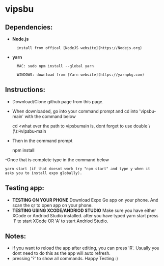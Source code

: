 # vipsbu



## Dependencies: 
* **Node.js**
    
    
        install from offical [NodeJS website](https://Nodejs.org)
* **yarn**
        
        MAC: sudo npm install --global yarn
        
        WINDOWS: download from [Yarn website](https://yarnpkg.com)

## Instructions:
- Download/Clone github page from this page.
- When downloaded, go into your command prompt and cd into 'vipsbu-main' with the command below

    cd <what ever the path to vipsbumain is, dont forget to use double \ (\\)>\\vipsbu-main

- Then in the command prompt

    npm install

-Once that is complete type in the command below

    yarn start (if that doesnt work try "npm start" and type y when it asks you to install expo globally).

## Testing app:

- **TESTING ON YOUR PHONE** 
        Download Expo Go app on your phone. And scan the qr to open app on your phone.
- **TESTING USING XCODE/ANDRIOD STUDIO**
        Make sure you have either XCode or Andriod Studio installed.
        after you have typed yarn start press 'I' to start XCode OR 'A' to start Andriod Studio.


## Notes:

- if you want to reload the app after editing, you can press 'R'. Usually you dont need to do this as the app will auto refresh.
- pressing '?' to show all commands.
Happy Testing :)


